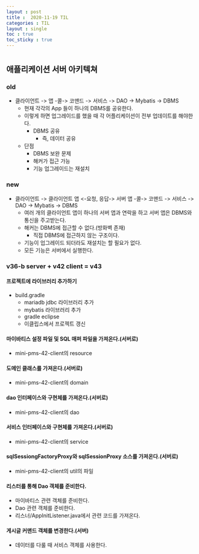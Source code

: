 ```yaml
---
layout : post
title :  2020-11-19 TIL
categories : TIL
layout : single
toc : true 
toc_sticky : true
---
```


#

## 애플리케이션 서버 아키텍쳐

### old
- 클라이언트 -> 앱 -콜-> 코맨드 -> 서비스 -> DAO -> Mybatis -> DBMS
    - 현재 각각의 App 들이 하나의 DBMS를 공유한다.
    - 이렇게 하면 업그레이드를 했을 때 각 어플리케이션이 전부 업데이트를 해야한다.
        - DBMS 공유
            - 즉, 데이터 공유
    - 단점
        - DBMS 보완 문제
        - 해커가 접근 가능
        - 기능 업그레이드는 재설치

### new
- 클라이언트 -> 클라이언트 앱 <-요청, 응답-> 서버 앱 -콜-> 코맨드 -> 서비스 -> DAO -> Mybatis -> DBMS
    - 여러 개의 클라이언트 앱이 하나의 서버 앱과 연락을 하고 서버 앱은 DBMS와 통신을 주고받는다.
    - 해커는 DBMS에 접근할 수 없다.(방화벽 존재)
        - 직접 DBMS에 접근하지 않는 구조이다.
    - 기능이 업그레이드 되더라도 재설치는 할 필요가 없다.
    - 모든 기능은 서버에서 실행한다.

### v36-b server + v42 client = v43

#### 프로젝트에 라이브러리 추가하기
- build.gradle
    - mariadb jdbc 라이브러리 추가
    - mybatis 라이브러리 추가
    - gradle eclipse
    - 이클립스에서 프로젝트 갱신

#### 마이바티스 설정 파일 및 SQL 매퍼 파일을 가져온다.(서버로)
- mini-pms-42-client의 resource

#### 도메인 클래스를 가져온다.(서버로)
- mini-pms-42-client의 domain

#### dao 인터페이스와 구현체를 가져온다.(서버로)
- mini-pms-42-client의 dao

#### 서비스 인터페이스와 구현체를 가져온다.(서버로)
- mini-pms-42-client의 service

#### sqlSessiongFactoryProxy와 sqlSessionProxy 소스를 가져온다.(서버로)
- mini-pms-42-client의 util의 파일

#### 리스터를 통해 Dao 객체를 준비한다.
- 마이바티스 관련 객체를 준비한다.
- Dao 관련 객체를 준비한다.
- 리스너/AppInitListener.java에서 관련 코드를 가져온다.

#### 게시글 커맨드 객체를 변경한다.(서버)
- 데이터를 다룰 때 서비스 객체를 사용한다.



